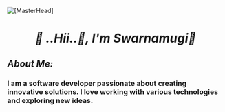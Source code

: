 ![[MasterHead]](https://camo.githubusercontent.com/c750d13d9761f9bfa715bcd06dc5b8c5430811546014e3b40118dd27ab9a46b6/68747470733a2f2f7265732e636c6f7564696e6172792e636f6d2f70726163746963616c6465762f696d6167652f66657463682f732d2d4f307531624e48732d2d2f635f6c696d6974253243665f6175746f253243666c5f70726f6772657373697665253243715f3636253243775f3838302f68747470733a2f2f6d69726f2e6d656469756d2e636f6d2f6d61782f313430302f302a5058663567653751434e3947615f434c2e676966)
<h1 align="center"><i>📌 ..Hii..👋, I'm Swarnamugi🌺</i></h1>
<h2><i>
	About Me:</i>
<h3>I am a software developer passionate about creating innovative solutions. I love working with various technologies and exploring new ideas.</h3>
</h2>
